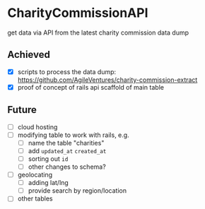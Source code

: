 # CharityCommissionAPI

get data via API from the latest charity commission data dump



Achieved
------

* [x] scripts to process the data dump: https://github.com/AgileVentures/charity-commission-extract
* [x] proof of concept of rails api scaffold of main table

Future
------

* [ ] cloud hosting
* [ ] modifying table to work with rails, e.g. 
  - [ ] name the table "charities"
  - [ ] add `updated_at` `created_at`
  - [ ] sorting out `id`
  - [ ] other changes to schema?
* [ ] geolocating
  - [ ] adding lat/lng
  - [ ] provide search by region/location
  
* [ ] other tables

